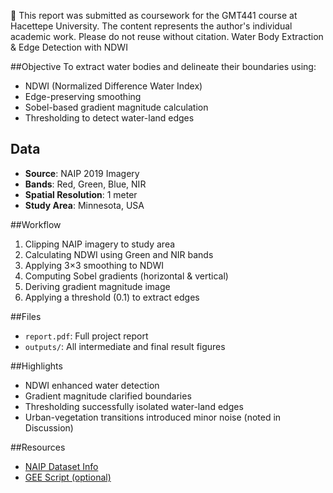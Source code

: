 📄 This report was submitted as coursework for the GMT441 course at Hacettepe University.
The content represents the author's individual academic work. Please do not reuse without citation.
Water Body Extraction & Edge Detection with NDWI

##Objective
To extract water bodies and delineate their boundaries using:
- NDWI (Normalized Difference Water Index)
- Edge-preserving smoothing
- Sobel-based gradient magnitude calculation
- Thresholding to detect water-land edges

## Data
- **Source**: NAIP 2019 Imagery
- **Bands**: Red, Green, Blue, NIR
- **Spatial Resolution**: 1 meter
- **Study Area**: Minnesota, USA

##Workflow
1. Clipping NAIP imagery to study area
2. Calculating NDWI using Green and NIR bands
3. Applying 3×3 smoothing to NDWI
4. Computing Sobel gradients (horizontal & vertical)
5. Deriving gradient magnitude image
6. Applying a threshold (0.1) to extract edges

##Files
- `report.pdf`: Full project report
- `outputs/`: All intermediate and final result figures

##Highlights
- NDWI enhanced water detection
- Gradient magnitude clarified boundaries
- Thresholding successfully isolated water-land edges
- Urban-vegetation transitions introduced minor noise (noted in Discussion)

##Resources
- [NAIP Dataset Info](https://developers.google.com/earth-engine/datasets/catalog/USDA_NAIP_DOQQ)
- [GEE Script (optional)](https://code.earthengine.google.com/9529314a6615043f943ce2e28ef77543)
